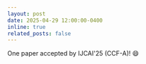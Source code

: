 ```yaml
---
layout: post
date: 2025-04-29 12:00:00-0400
inline: true
related_posts: false
---
```


One paper accepted by IJCAI'25 (CCF-A)! :smile: